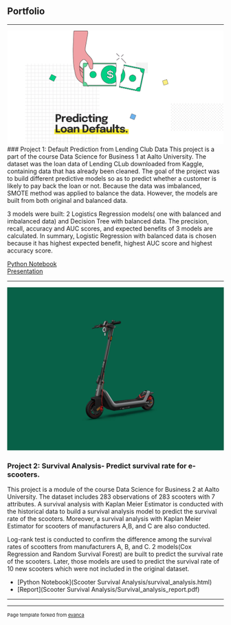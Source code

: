## Portfolio

---
<img src="DefaultPrediction/default_prediction_pic.png"/>
### Project 1: Default Prediction from Lending Club Data
This project is a part of the course Data Science for Business 1 at Aalto University. The dataset was the loan data of Lending CLub downloaded from Kaggle, containing data that has already been cleaned. The goal of the project was to build different predictive models so as to predict whether a customer is likely to pay back the loan or not. Because the data was imbalanced, SMOTE method was applied to balance the data. However, the models are built from both original and balanced data.

3 models were built: 2 Logistics Regression models( one with balanced and imbalanced data) and Decision Tree with balanced data. The precision, recall, accuracy and AUC scores, and expected benefits of 3 models are calculated. In summary, Logistic Regression with balanced data is chosen because it has highest expected benefit, highest AUC score and highest accuracy score. 


[Python Notebook](/DefaultPrediction/Defaul_prediction.html)<br>
[Presentation](/DefaultPrediction/Default_prediction.pdf)

---

<img src="Scooter Survival Analysis/scooter_image.jpg?raw=true"/>

### Project 2: Survival Analysis- Predict survival rate for e-scooters. 
This project is a module of the course Data Science for Business 2 at Aalto University. The dataset includes 283 observations of 283 scooters with 7 attributes.
A survival analysis with Kaplan Meier Estimator is conducted with the historical data to build a survival analysis model to predict the survival rate of the scooters. Moreover, a survival analysis with Kaplan Meier Estimator for scooters of manufacturers A,B, and C are also conducted.

Log-rank test is conducted to confirm the difference among the survival rates of scootters from manufacturers A, B, and C. 2 models(Cox Regression and Random Survival Forest) are built  to predict the survival rate of the scooters. Later, those models are used to predict the survival rate of 10 new scooters which were not included in the original dataset.
- [Python Notebook](Scooter Survival Analysis/survival_analysis.html)
- [Report](Scooter Survival Analysis/Survival_analysis_report.pdf)


---




---
<p style="font-size:11px">Page template forked from <a href="https://github.com/evanca/quick-portfolio">evanca</a></p>
<!-- Remove above link if you don't want to attibute -->

